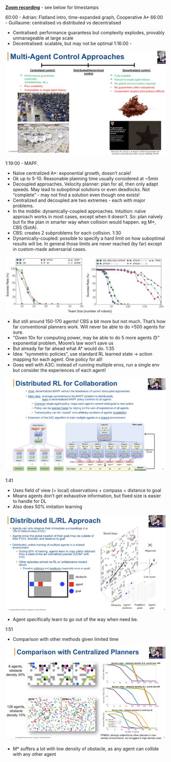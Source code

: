 [**Zoom recording**](https://zoom.us/rec/play/vMclI-ChrzI3SdTH5ASDVKQsW47pL6yshCFKqPRfyBq8W3JXNQelbuBEZePOTRQ6jgkDzSDIx1Lf9JE-) - see below for timestamps

60:00 - Adrian: Flatland intro, time-expanded graph, Cooperative A*
66:00 - Guillaume: centralised vs distributed vs decentralised
* Centralised: performance guarantess but complexity explodes, provably unmanageable at large scale
* Decentralised: scalable, but may not be optimal
1:16:00 - 

![](imgs/Screenshot%202020-04-19%20at%2015.31.31.png)

1:19:00 - MAPF.
* Naïve centralized A*: exponential growth, doesn’t scale!
* Ok up to 5-10. Reasonable planning time usually considered at ~5min
* Decoupled approaches. Velocity planner: plan for all, then only adapt speeds. May lead to suboptimal solutions or even deadlocks. Not “complete” - may not find a solution even though one exists!
* Centralized and decoupled are two extremes - each with major problems.
* In the middle: dynamically-coupled approaches. Intuition: naïve approach works in most cases, except when it doesn’t. So: plan naïvely but fix the plan in smarter way when collision would happen. eg M*, CBS (SotA).
* CBS: creates 2 subproblems for each collision.
1:30 
* Dynamically-coupled: possible to specify a hard limit on how suboptimal results will be. In general those limits are never reached (by far) except in custom-made adversarial cases.

![](imgs/Screenshot%202020-04-19%20at%2019.32.50.png)

* But still around 150-170 agents! CBS a bit more but not much. That’s how far conventional planners work. Will never be able to do >500 agents for sure.
* "Given 10x for computing power, may be able to do 5 more agents 😞” exponential problem, Moore’s law won’t save us
* But already far far ahead what A* would do.
1:35
* Idea: “symmetric policies”, use standard RL learned state -> action mapping for each agent. One policy for all!
* Goes well with A3C: instead of running multiple envs, run a single env but consider the experiences of each agent!

![](imgs/Screenshot%202020-04-25%20at%2014.36.33.png)

1:41
* Uses field of view (= local) observations + compass + distance to goal
* Means agents don’t get exhaustive information, but fixed size is easier to handle for DL
* Also does 50% imitation learning

![](imgs/Screenshot%202020-04-25%20at%2015.55.00.png)

* Agent specifically learn to go out of the way when need be.

1:51
* Comparison with other methods given limited time

![](imgs/Screenshot%202020-04-25%20at%2016.37.28.png)

* M* suffers a lot with low density of obstacle, as any agent can collide with any other agent



























